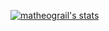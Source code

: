 [![matheograil's stats](https://github-readme-stats.vercel.app/api?username=matheograil&show_icons=true&title_color=fff&icon_color=79ff97&text_color=9f9f9f&bg_color=151515)](https://github.com/anuraghazra/github-readme-stats)
